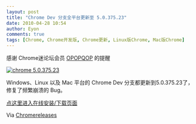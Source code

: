 ```yaml
---
layout: post
title: "Chrome Dev 分支全平台更新至 5.0.375.23"
date: 2010-04-28 10:54
author: Eyon
comments: true
tags: [Chrome, Chrome开发版, Chrome更新, Linux版Chrome, Mac版Chrome]
---
```

感谢 Chrome迷论坛会员 [OPOPQOP](http://bbs.chromi.org/thread-10689-1-1.html) 的提醒

<a href="http://img.chromi.org/2010/04/chrome-5.0.375.23.png">![](http://img.chromi.org/2010/04/chrome-5.0.375.23.png "chrome 5.0.375.23")</a>

Windows、Linux 以及 Mac 平台的 Chrome Dev 分支都更新到5.0.375.23了，修复了频繁崩溃的 Bug。

[点这里进入在线安装/下载页面](http://www.chromi.org/chromedownload)

Via [Chromereleases](http://googlechromereleases.blogspot.com/2010/04/dev-channel-update_22.html)
